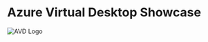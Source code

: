 # Azure Virtual Desktop Showcase

![AVD Logo](https://github.com/shapingcloud/AVD-Showcase/blob/main/AVDlogo.png)
